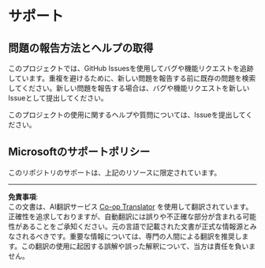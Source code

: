 <!--
CO_OP_TRANSLATOR_METADATA:
{
  "original_hash": "872be8bc1b93ef1dd9ac3d6e8f99f6ab",
  "translation_date": "2025-09-03T22:11:13+00:00",
  "source_file": "SUPPORT.md",
  "language_code": "ja"
}
-->
# サポート
## 問題の報告方法とヘルプの取得  

このプロジェクトでは、GitHub Issuesを使用してバグや機能リクエストを追跡しています。重複を避けるために、新しい問題を報告する前に既存の問題を検索してください。新しい問題を報告する場合は、バグや機能リクエストを新しいIssueとして提出してください。

このプロジェクトの使用に関するヘルプや質問については、Issueを提出してください。

## Microsoftのサポートポリシー  

このリポジトリのサポートは、上記のリソースに限定されています。

---

**免責事項**:  
この文書は、AI翻訳サービス [Co-op Translator](https://github.com/Azure/co-op-translator) を使用して翻訳されています。正確性を追求しておりますが、自動翻訳には誤りや不正確な部分が含まれる可能性があることをご承知ください。元の言語で記載された文書が正式な情報源とみなされるべきです。重要な情報については、専門の人間による翻訳を推奨します。この翻訳の使用に起因する誤解や誤った解釈について、当方は責任を負いません。
